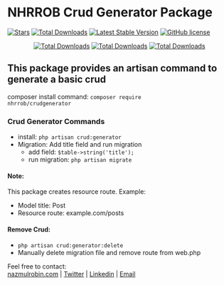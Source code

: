# NHRROB Crud Generator Package

<p align="left">
<a href="https://github.com/nhrrob/crudgenerator/stargazers"><img src="https://img.shields.io/github/stars/nhrrob/crudgenerator?style=flat-square" alt="Stars"></a>
<a href="https://packagist.org/packages/nhrrob/crudgenerator"><img src="https://img.shields.io/packagist/dt/nhrrob/crudgenerator.svg?style=flat-square" alt="Total Downloads"></a>
<a href="https://packagist.org/packages/nhrrob/crudgenerator"><img src="https://img.shields.io/packagist/v/nhrrob/crudgenerator" alt="Latest Stable Version"></a>
<a href="https://github.com/nhrrob/crudgenerator/blob/master/LICENSE.md"><img alt="GitHub license" src="https://img.shields.io/github/license/nhrrob/crudgenerator"></a>
</p>

<p align="center">
<a href="https://packagist.org/packages/laravel/framework"><img src="https://img.shields.io/packagist/dt/laravel/framework" alt="Total Downloads"></a>
<a href="https://packagist.org/packages/nhrrob/contact"><img src="https://img.shields.io/packagist/dt/nhrrob/contact" alt="Total Downloads"></a>
<a href="https://packagist.org/packages/nhrrob/crudgenerator"><img src="https://img.shields.io/packagist/dt/nhrrob/crudgenerator" alt="Total Downloads"></a>
</p>

## This package provides an artisan command to generate a basic crud

composer install command: 
<code>composer require nhrrob/crudgenerator</code>


### Crud Generator Commands
- install: <code>php artisan crud:generator</code>
- Migration: Add title field and run migration
   - add field: <code>$table->string('title');</code>
   - run migration: <code>php artisan migrate</code>

#### Note: 
This package creates resource route.
Example:
- Model title: Post
- Resource route: example.com/posts 

#### Remove Crud:
- <code>php artisan crud:generator:delete</code>
- Manually delete migration file and remove route from web.php


Feel free to contact:  
<a href="https://www.nazmulrobin.com/">nazmulrobin.com</a> | <a href="https://twitter.com/nhr_rob">Twitter</a> | <a href="https://www.linkedin.com/in/nhrrob/">Linkedin</a> | <a href="mailto:robin.sust08@gmail.com">Email</a>
